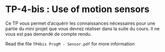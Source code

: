 # TP-4-bis : Use of motion sensors

Ce TP vous permet d’acquérir les connaissances nécessaires pour une partie du mini projet que vous devrez réaliser dans la suite du cours. Il ne vous est pas demandé de compte rendu.

Read the file `TP4bis ProgM - Sensor.pdf` for more information
